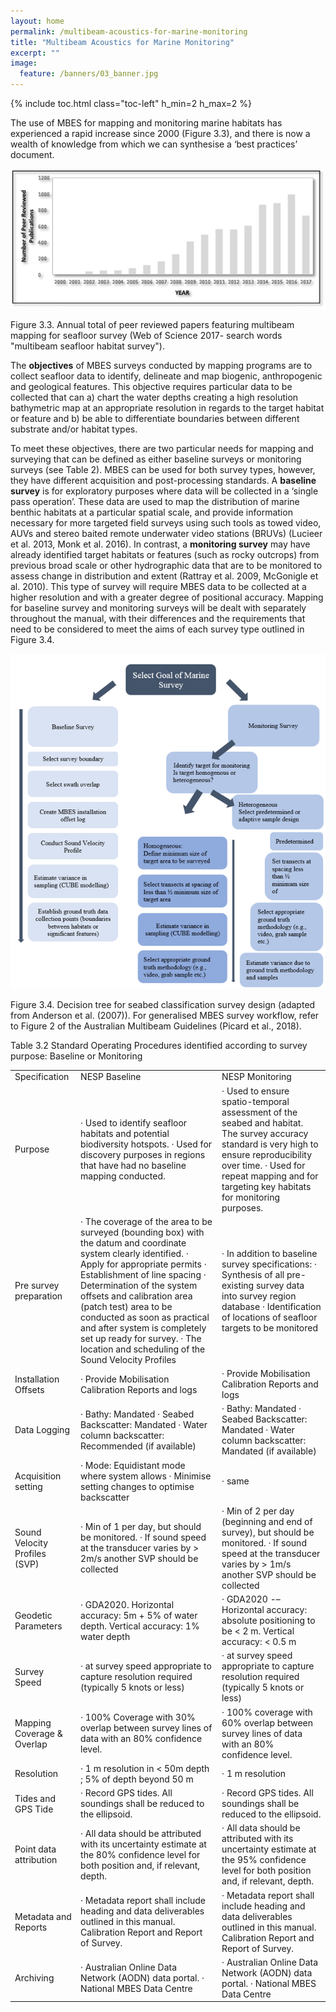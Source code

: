 ```yaml
---
layout: home
permalink: /multibeam-acoustics-for-marine-monitoring
title: "Multibeam Acoustics for Marine Monitoring"
excerpt: ""
image:
  feature: /banners/03_banner.jpg
---
```

{% include toc.html class="toc-left" h_min=2 h_max=2 %}

The use of MBES for mapping and monitoring marine habitats has experienced a rapid increase since 2000 (Figure 3.3), and there is now a wealth of knowledge from which we can synthesise a ‘best practices’ document.


![image alt text](images/figures/image_2.png)

Figure 3.3. Annual total of peer reviewed papers featuring multibeam mapping for seafloor survey (Web of Science 2017- search words "multibeam seafloor habitat survey").

The **objectives** of MBES surveys conducted by mapping programs are to collect seafloor data to identify, delineate and map biogenic, anthropogenic and geological features. This objective requires particular data to be collected that can a) chart the water depths creating a high resolution bathymetric map at an appropriate resolution in regards to the target habitat or feature and b) be able to differentiate boundaries between different substrate and/or habitat types.

 

To meet these objectives, there are two particular needs for mapping and surveying that can be defined as either baseline surveys or monitoring surveys (see Table 2). MBES can be used for both survey types, however, they have different acquisition and post-processing standards.  A **baseline survey** is for exploratory purposes where data will be collected in a ‘single pass operation’. These data are used to map the distribution of marine benthic habitats at a particular spatial scale, and provide information necessary for more targeted field surveys using such tools as towed video, AUVs and stereo baited remote underwater video stations (BRUVs) (Lucieer et al. 2013, Monk et al. 2016). In contrast, a **monitoring survey** may have already identified target habitats or features  (such as rocky outcrops) from previous broad scale  or other hydrographic data that are to be monitored to assess change in distribution and extent (Rattray et al. 2009, McGonigle et al. 2010). This type of survey will require MBES data to be collected at a higher resolution and with a greater degree of positional accuracy.  Mapping for baseline survey and monitoring surveys will be dealt with separately throughout the manual, with their differences and the requirements that need to be considered to meet the aims of each survey type outlined in Figure 3.4.

 

 ![image alt text](images/figures/image_3.png)

Figure 3.4. Decision tree for seabed classification survey design (adapted from Anderson et al. (2007)). For generalised MBES survey workflow, refer to Figure 2 of the Australian Multibeam Guidelines (Picard et al., 2018).

Table 3.2 Standard Operating Procedures identified according to survey purpose: Baseline or Monitoring

<table>
  <tr>
    <td>Specification</td>
    <td>NESP Baseline</td>
    <td>NESP Monitoring</td>
  </tr>
  <tr>
    <td>Purpose</td>
    <td>·         Used to identify seafloor habitats and potential biodiversity hotspots.
·         Used for discovery purposes in regions that have had no baseline mapping conducted.</td>
    <td>·         Used to ensure spatio-temporal assessment of the seabed and habitat. The survey accuracy standard is very high to ensure reproducibility over time.
·         Used for repeat mapping and for targeting key habitats for monitoring purposes.</td>
  </tr>
  <tr>
    <td>Pre survey preparation</td>
    <td>·         The coverage of the area to be surveyed (bounding box) with the datum and coordinate system clearly identified.
·         Apply for appropriate permits
·         Establishment of line spacing
·         Determination of the system offsets and calibration area (patch test) area to be conducted as soon as practical and after system is completely set up ready for survey.
·         The location and scheduling of the Sound Velocity Profiles</td>
    <td>·         In addition to baseline survey specifications:
·         Synthesis of all pre-existing survey data into survey region  database
·         Identification of locations of seafloor targets to be monitored
 
 
 </td>
  </tr>
  <tr>
    <td>Installation Offsets</td>
    <td>·         Provide Mobilisation Calibration Reports and logs</td>
    <td>·         Provide Mobilisation Calibration Reports and logs</td>
  </tr>
  <tr>
    <td>Data Logging</td>
    <td>·         Bathy: Mandated
·         Seabed Backscatter: Mandated
·         Water column backscatter: Recommended (if available)</td>
    <td>·         Bathy: Mandated
·         Seabed Backscatter: Mandated
·         Water column backscatter: Mandated (if available)</td>
  </tr>
  <tr>
    <td>Acquisition setting</td>
    <td>·         Mode: Equidistant mode where system allows
·         Minimise setting changes to optimise backscatter</td>
    <td>·         same</td>
  </tr>
  <tr>
    <td>Sound Velocity Profiles (SVP)</td>
    <td>·         Min of 1 per day, but should be monitored.
·         If sound speed at the transducer varies by > 2m/s another SVP should be collected</td>
    <td>·         Min of 2 per day (beginning and end of survey), but should be monitored.
·         If sound speed at the transducer varies by > 1m/s another SVP should be collected</td>
  </tr>
  <tr>
    <td>Geodetic Parameters</td>
    <td>·         GDA2020. Horizontal accuracy: 5m + 5% of water depth. Vertical accuracy: 1% water depth</td>
    <td>·         GDA2020 -– Horizontal accuracy: absolute positioning to be < 2 m. Vertical accuracy: < 0.5 m</td>
  </tr>
  <tr>
    <td>Survey Speed</td>
    <td>·         at survey speed appropriate to capture resolution required (typically 5 knots or less)</td>
    <td>·         at survey speed appropriate to capture resolution required (typically 5 knots or less)</td>
  </tr>
  <tr>
    <td>Mapping Coverage & Overlap</td>
    <td>·         100% Coverage with 30% overlap between survey lines of data with an 80% confidence level.</td>
    <td>·         100% coverage with 60% overlap between survey lines of data with an 80% confidence level.</td>
  </tr>
  <tr>
    <td>Resolution</td>
    <td>·         1 m resolution in < 50m depth ; 5% of depth beyond 50 m</td>
    <td>·          1 m resolution</td>
  </tr>
  <tr>
    <td>Tides and GPS Tide</td>
    <td>·         Record GPS tides. All soundings shall be reduced to the ellipsoid.</td>
    <td>·         Record GPS tides. All soundings shall be reduced to the ellipsoid.
 </td>
  </tr>
  <tr>
    <td>Point data attribution</td>
    <td>·         All data should be attributed with its uncertainty estimate at the 80% confidence level for both position and, if relevant, depth.</td>
    <td>·         All data should be attributed with its uncertainty estimate at the 95% confidence level for both position and, if relevant, depth.</td>
  </tr>
  <tr>
    <td>Metadata and Reports</td>
    <td>·         Metadata report shall include heading and data deliverables outlined in this manual. Calibration Report and Report of Survey.</td>
    <td>·         Metadata report shall include heading and data deliverables outlined in this manual. Calibration Report and Report of Survey.</td>
  </tr>
  <tr>
    <td>Archiving</td>
    <td>·         Australian Online Data Network (AODN) data portal.
·         National MBES Data Centre</td>
    <td>·         Australian Online Data Network (AODN) data portal.
·         National MBES Data Centre</td>
  </tr>
</table>

